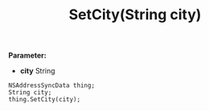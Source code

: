 ﻿---
uid: crmscript_ref_NSAddressSyncData_SetCity
title: SetCity(String city)
intellisense: NSAddressSyncData.SetCity
keywords: NSAddressSyncData, GetCity
so.topic: reference
---



**Parameter:** 
 - **city** String

```crmscript
NSAddressSyncData thing;
String city;
thing.SetCity(city);
```

